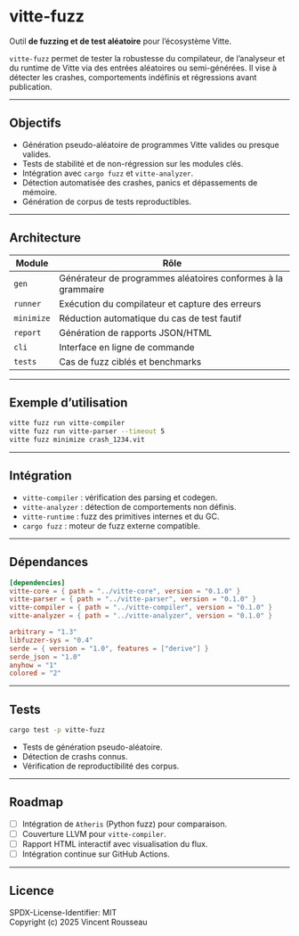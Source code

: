 

# vitte-fuzz

Outil **de fuzzing et de test aléatoire** pour l’écosystème Vitte.

`vitte-fuzz` permet de tester la robustesse du compilateur, de l’analyseur et du runtime de Vitte via des entrées aléatoires ou semi-générées. Il vise à détecter les crashes, comportements indéfinis et régressions avant publication.

---

## Objectifs

- Génération pseudo-aléatoire de programmes Vitte valides ou presque valides.
- Tests de stabilité et de non-régression sur les modules clés.
- Intégration avec `cargo fuzz` et `vitte-analyzer`.
- Détection automatisée des crashes, panics et dépassements de mémoire.
- Génération de corpus de tests reproductibles.

---

## Architecture

| Module        | Rôle |
|----------------|------|
| `gen`          | Générateur de programmes aléatoires conformes à la grammaire |
| `runner`       | Exécution du compilateur et capture des erreurs |
| `minimize`     | Réduction automatique du cas de test fautif |
| `report`       | Génération de rapports JSON/HTML |
| `cli`          | Interface en ligne de commande |
| `tests`        | Cas de fuzz ciblés et benchmarks |

---

## Exemple d’utilisation

```bash
vitte fuzz run vitte-compiler
vitte fuzz run vitte-parser --timeout 5
vitte fuzz minimize crash_1234.vit
```

---

## Intégration

- `vitte-compiler` : vérification des parsing et codegen.
- `vitte-analyzer` : détection de comportements non définis.
- `vitte-runtime` : fuzz des primitives internes et du GC.
- `cargo fuzz` : moteur de fuzz externe compatible.

---

## Dépendances

```toml
[dependencies]
vitte-core = { path = "../vitte-core", version = "0.1.0" }
vitte-parser = { path = "../vitte-parser", version = "0.1.0" }
vitte-compiler = { path = "../vitte-compiler", version = "0.1.0" }
vitte-analyzer = { path = "../vitte-analyzer", version = "0.1.0" }

arbitrary = "1.3"
libfuzzer-sys = "0.4"
serde = { version = "1.0", features = ["derive"] }
serde_json = "1.0"
anyhow = "1"
colored = "2"
```

---

## Tests

```bash
cargo test -p vitte-fuzz
```

- Tests de génération pseudo-aléatoire.
- Détection de crashs connus.
- Vérification de reproductibilité des corpus.

---

## Roadmap

- [ ] Intégration de `Atheris` (Python fuzz) pour comparaison.
- [ ] Couverture LLVM pour `vitte-compiler`.
- [ ] Rapport HTML interactif avec visualisation du flux.
- [ ] Intégration continue sur GitHub Actions.

---

## Licence

SPDX-License-Identifier: MIT  
Copyright (c) 2025 Vincent Rousseau